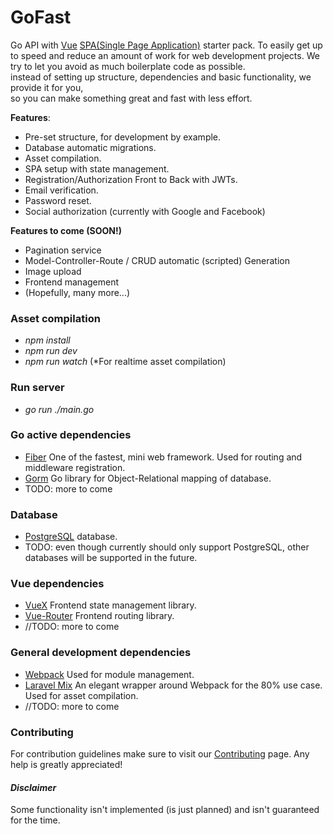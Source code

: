 # GoFast #
Go API with [Vue](https://vuejs.org/) 
[SPA(Single Page Application)](https://en.wikipedia.org/wiki/Single-page_application) starter pack.
To easily get up to speed and reduce an amount of work for web development projects. We try to let you avoid 
as much boilerplate code as possible.<bR> instead of setting up structure, dependencies and basic functionality, we provide it for you, <br>
so you can make something great and fast with less effort.

**Features**:
- Pre-set structure, for development by example.
- Database automatic migrations.
- Asset compilation.
- SPA setup with state management.
- Registration/Authorization Front to Back with JWTs.
- Email verification.
- Password reset.
- Social authorization (currently with Google and Facebook)

**Features to come (SOON!)**
- Pagination service
- Model-Controller-Route / CRUD automatic (scripted) Generation
- Image upload
- Frontend management
- (Hopefully, many more...)

### Asset compilation ###
- *npm install*
- *npm run dev*
- *npm run watch* (*For realtime asset compilation)

### Run server ###
- *go run ./main.go*

### Go active dependencies ###
- [Fiber](https://docs.gofiber.io) One of the fastest, mini web framework. Used for routing and middleware registration.
- [Gorm](https://gorm.io/) Go library for Object-Relational mapping of database.
- TODO: more to come

### Database ###
- [PostgreSQL](https://www.postgresql.org) database.
- TODO: even though currently should only support PostgreSQL, other databases will be supported in the future.

### Vue dependencies ### 
- [VueX](https://vuex.vuejs.org/) Frontend state management library.
- [Vue-Router](https://router.vuejs.org/) Frontend routing library.
- //TODO: more to come

### General development dependencies ###
- [Webpack](https://webpack.js.org/) Used for module management.
- [Laravel Mix](https://laravel-mix.com/) An elegant wrapper around Webpack for the 80% use case.
    Used for asset compilation.
- //TODO: more to come

### Contributing ###
 For contribution guidelines make sure to visit our <a href="https://github.com/Gogotchuri/GoFast/blob/master/docs/CONTRIBUTING.md">Contributing</a> page. Any help is greatly appreciated!

#### *Disclaimer* ####
Some functionality isn't implemented (is just planned) and isn't guaranteed for the time.
